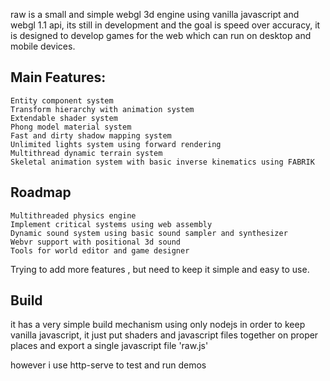 raw is a small and simple webgl 3d engine using vanilla javascript and webgl 1.1 api, its still in development and the goal is speed over accuracy, it is designed to develop games for the web which can run on desktop and mobile devices.



## Main Features:
```
Entity component system
Transform hierarchy with animation system
Extendable shader system
Phong model material system
Fast and dirty shadow mapping system
Unlimited lights system using forward rendering
Multithread dynamic terrain system
Skeletal animation system with basic inverse kinematics using FABRIK
```




## Roadmap
```
Multithreaded physics engine
Implement critical systems using web assembly
Dynamic sound system using basic sound sampler and synthesizer  
Webvr support with positional 3d sound
Tools for world editor and game designer
```

Trying to add more features , but need to keep it simple and easy to use.

## Build
it has a very simple build mechanism using only nodejs in order to keep vanilla javascript, it just put shaders and javascript files together on proper places and export a single javascript file 'raw.js'

however i use http-serve to test and run demos


